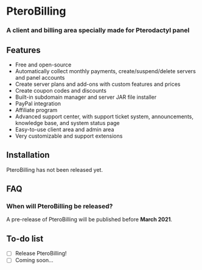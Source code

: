 # PteroBilling
### A client and billing area specially made for Pterodactyl panel

## Features
- Free and open-source
- Automatically collect monthly payments, create/suspend/delete servers and panel accounts
- Create server plans and add-ons with custom features and prices
- Create coupon codes and discounts
- Built-in subdomain manager and server JAR file installer
- PayPal integration
- Affiliate program
- Advanced support center, with support ticket system, announcements, knowledge base, and system status page
- Easy-to-use client area and admin area
- Very customizable and support extensions

## Installation
PteroBilling has not been released yet.

## FAQ
### When will PteroBilling be released?
A pre-release of PteroBilling will be published before **March 2021**.

## To-do list
- [ ] Release PteroBilling!
- [ ] Coming soon...
